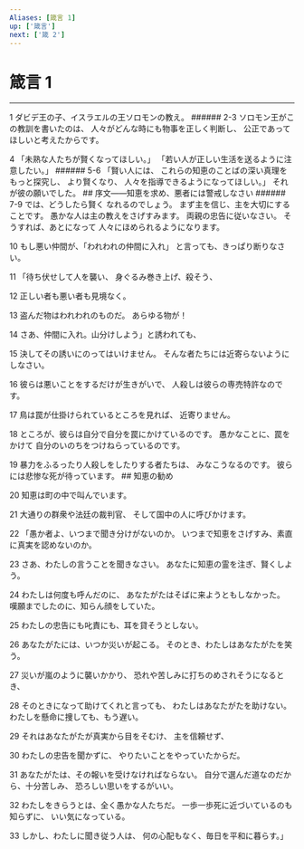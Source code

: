 ```yaml
---
Aliases: [箴言 1]
up: ['箴言']
next: ['箴 2']
---
```

# 箴言 1

***




1 
ダビデ王の子、イスラエルの王ソロモンの教え。 ###### 2-3 ソロモン王がこの教訓を書いたのは、 人々がどんな時にも物事を正しく判断し、 公正であってほしいと考えたからです。 



4 
「未熟な人たちが賢くなってほしい。」 「若い人が正しい生活を送るように注意したい。」 ###### 5-6 「賢い人には、 これらの知恵のことばの深い真理をもっと探究し、 より賢くなり、 人々を指導できるようになってほしい。」 それが彼の願いでした。 ## 序文――知恵を求め、悪者には警戒しなさい ###### 7-9 では、どうしたら賢く なれるのでしょう。 まず主を信じ、主を大切にすることです。 愚かな人は主の教えをさげすみます。 両親の忠告に従いなさい。 そうすれば、あとになって 人々にほめられるようになります。 



10 
もし悪い仲間が、「われわれの仲間に入れ」 と言っても、きっぱり断りなさい。 



11 
「待ち伏せして人を襲い、 身ぐるみ巻き上げ、殺そう、 



12 
正しい者も悪い者も見境なく。 



13 
盗んだ物はわれわれのものだ。 あらゆる物が！ 



14 
さあ、仲間に入れ。山分けしよう」と誘われても、 



15 
決してその誘いにのってはいけません。 そんな者たちには近寄らないようにしなさい。 



16 
彼らは悪いことをするだけが生きがいで、 人殺しは彼らの専売特許なのです。 



17 
鳥は罠が仕掛けられているところを見れば、 近寄りません。 



18 
ところが、彼らは自分で自分を罠にかけているのです。 愚かなことに、罠をかけて 自分のいのちをつけねらっているのです。 



19 
暴力をふるったり人殺しをしたりする者たちは、 みなこうなるのです。 彼らには悲惨な死が待っています。 ## 知恵の勧め 



20 
知恵は町の中で叫んでいます。 



21 
大通りの群衆や法廷の裁判官、 そして国中の人に呼びかけます。 



22 
「愚か者よ、いつまで聞き分けがないのか。 いつまで知恵をさげすみ、素直に真実を認めないのか。 



23 
さあ、わたしの言うことを聞きなさい。 あなたに知恵の霊を注ぎ、賢くしよう。 



24 
わたしは何度も呼んだのに、 あなたがたはそばに来ようともしなかった。 嘆願までしたのに、知らん顔をしていた。 



25 
わたしの忠告にも叱責にも、耳を貸そうとしない。 



26 
あなたがたには、いつか災いが起こる。 そのとき、わたしはあなたがたを笑う。 



27 
災いが嵐のように襲いかかり、 恐れや苦しみに打ちのめされそうになるとき、 



28 
そのときになって助けてくれと言っても、 わたしはあなたがたを助けない。 わたしを懸命に捜しても、もう遅い。 



29 
それはあなたがたが真実から目をそむけ、 主を信頼せず、 



30 
わたしの忠告を聞かずに、 やりたいことをやっていたからだ。 



31 
あなたがたは、その報いを受けなければならない。 自分で選んだ道なのだから、十分苦しみ、 恐ろしい思いをするがいい。 



32 
わたしをきらうとは、全く愚かな人たちだ。 一歩一歩死に近づいているのも知らずに、 いい気になっている。 



33 
しかし、わたしに聞き従う人は、 何の心配もなく、毎日を平和に暮らす。」
